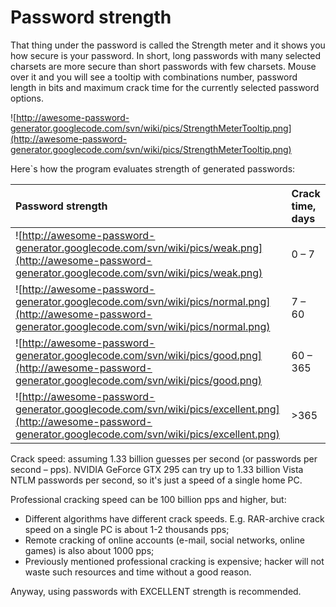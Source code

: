 # Password strength #

That thing under the password is called the Strength meter and it shows you how secure is your password.
In short, long passwords with many selected charsets are more secure than short passwords with few charsets.
Mouse over it and you will see a tooltip with combinations number, password length in bits and maximum crack time for the currently selected password options.

![http://awesome-password-generator.googlecode.com/svn/wiki/pics/StrengthMeterTooltip.png](http://awesome-password-generator.googlecode.com/svn/wiki/pics/StrengthMeterTooltip.png)

Here`s how the program evaluates strength of generated passwords:

| **Password strength** | **Crack time, days** |
|:----------------------|:---------------------|
| ![http://awesome-password-generator.googlecode.com/svn/wiki/pics/weak.png](http://awesome-password-generator.googlecode.com/svn/wiki/pics/weak.png) | 0 – 7                |
| ![http://awesome-password-generator.googlecode.com/svn/wiki/pics/normal.png](http://awesome-password-generator.googlecode.com/svn/wiki/pics/normal.png) | 7 – 60               |
| ![http://awesome-password-generator.googlecode.com/svn/wiki/pics/good.png](http://awesome-password-generator.googlecode.com/svn/wiki/pics/good.png) | 60 – 365             |
| ![http://awesome-password-generator.googlecode.com/svn/wiki/pics/excellent.png](http://awesome-password-generator.googlecode.com/svn/wiki/pics/excellent.png) | >365                 |

Crack speed: assuming 1.33 billion guesses per second (or passwords per second – pps). NVIDIA GeForce GTX 295 can try up to 1.33 billion Vista NTLM passwords per second, so it's just a speed of a single home PC.

Professional cracking speed can be 100 billion pps and higher, but:
  * Different algorithms have different crack speeds. E.g. RAR-archive crack speed on a single PC is about 1-2 thousands pps;
  * Remote cracking of online accounts (e-mail, social networks, online games) is also about 1000 pps;
  * Previously mentioned professional cracking is expensive; hacker will not waste such resources and time without a good reason.

Anyway, using passwords with EXCELLENT strength is recommended.
